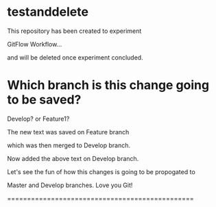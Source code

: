 # testanddelete

This repository has been created to experiment 

GitFlow Workflow...

and will be deleted once experiment concluded.

Which branch is this change going to be saved?
==============================================
Develop? or Feature1?

The new text was saved on Feature branch

which was then merged to Develop branch.

Now added the above text on Develop branch.

Let's see the fun of how this changes is going to be propogated to

Master and Develop branches.  Love you Git!

===============================================

